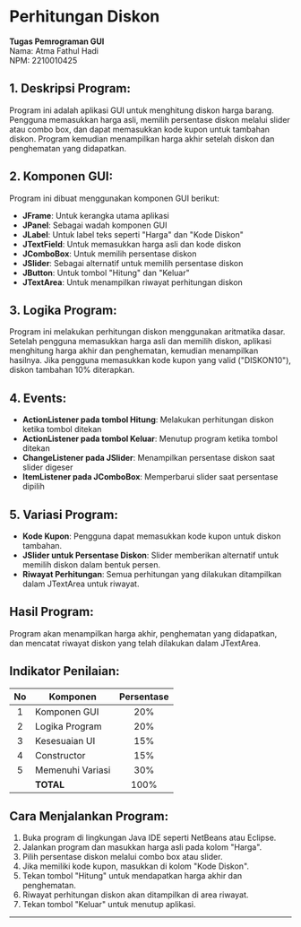 
# Perhitungan Diskon

**Tugas Pemrograman GUI**  
Nama: Atma Fathul Hadi  
NPM: 2210010425  

## 1. Deskripsi Program:
Program ini adalah aplikasi GUI untuk menghitung diskon harga barang. Pengguna memasukkan harga asli, memilih persentase diskon melalui slider atau combo box, dan dapat memasukkan kode kupon untuk tambahan diskon. Program kemudian menampilkan harga akhir setelah diskon dan penghematan yang didapatkan.

## 2. Komponen GUI:
Program ini dibuat menggunakan komponen GUI berikut:
- **JFrame**: Untuk kerangka utama aplikasi
- **JPanel**: Sebagai wadah komponen GUI
- **JLabel**: Untuk label teks seperti "Harga" dan "Kode Diskon"
- **JTextField**: Untuk memasukkan harga asli dan kode diskon
- **JComboBox**: Untuk memilih persentase diskon
- **JSlider**: Sebagai alternatif untuk memilih persentase diskon
- **JButton**: Untuk tombol "Hitung" dan "Keluar"
- **JTextArea**: Untuk menampilkan riwayat perhitungan diskon

## 3. Logika Program:
Program ini melakukan perhitungan diskon menggunakan aritmatika dasar. Setelah pengguna memasukkan harga asli dan memilih diskon, aplikasi menghitung harga akhir dan penghematan, kemudian menampilkan hasilnya. Jika pengguna memasukkan kode kupon yang valid ("DISKON10"), diskon tambahan 10% diterapkan.

## 4. Events:
- **ActionListener pada tombol Hitung**: Melakukan perhitungan diskon ketika tombol ditekan
- **ActionListener pada tombol Keluar**: Menutup program ketika tombol ditekan
- **ChangeListener pada JSlider**: Menampilkan persentase diskon saat slider digeser
- **ItemListener pada JComboBox**: Memperbarui slider saat persentase dipilih

## 5. Variasi Program:
- **Kode Kupon**: Pengguna dapat memasukkan kode kupon untuk diskon tambahan.
- **JSlider untuk Persentase Diskon**: Slider memberikan alternatif untuk memilih diskon dalam bentuk persen.
- **Riwayat Perhitungan**: Semua perhitungan yang dilakukan ditampilkan dalam JTextArea untuk riwayat.

## Hasil Program:
Program akan menampilkan harga akhir, penghematan yang didapatkan, dan mencatat riwayat diskon yang telah dilakukan dalam JTextArea.

## Indikator Penilaian:

| No  | Komponen         |  Persentase  |
| :-: | ---------------- |   :-----:    |
|  1  | Komponen GUI     |    20%       |
|  2  | Logika Program   |    20%       |
|  3  | Kesesuaian UI    |    15%       |
|  4  | Constructor      |    15%       |
|  5  | Memenuhi Variasi |    30%       |
|     | **TOTAL**        | 100%         |

## Cara Menjalankan Program:
1. Buka program di lingkungan Java IDE seperti NetBeans atau Eclipse.
2. Jalankan program dan masukkan harga asli pada kolom "Harga".
3. Pilih persentase diskon melalui combo box atau slider.
4. Jika memiliki kode kupon, masukkan di kolom "Kode Diskon".
5. Tekan tombol "Hitung" untuk mendapatkan harga akhir dan penghematan.
6. Riwayat perhitungan diskon akan ditampilkan di area riwayat.
7. Tekan tombol "Keluar" untuk menutup aplikasi.

---
